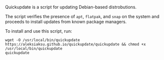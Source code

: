 Quickupdate is a script for updating Debian-based distrobutions.

The script verifies the presence of `apt`, `flatpak`, and `snap` on the system and proceeds to install updates from known package managers.

To install and use this script, run:
```
wget -O /usr/local/bin/quickupdate https://aleksiaksu.github.io/quickupdate/quickupdate && chmod +x /usr/local/bin/quickupdate
quickupdate
```
